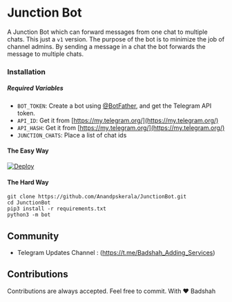 # Junction Bot

A Junction Bot which can forward messages from one chat to multiple chats. This  just a `v1` version. The purpose of the bot is to minimize the job of channel admins. By sending a message in a chat the bot forwards the message to multiple chats.

### Installation

##### Required Variables

* `BOT_TOKEN`: Create a bot using [@BotFather](https://telegram.dog/BotFather), and get the Telegram API token.
* `API_ID`: Get it from [https://my.telegram.org/](https://my.telegram.org/)
* `API_HASH`: Get it from [https://my.telegram.org/](https://my.telegram.org/)
* `JUNCTION_CHATS`: Place a list of chat ids

#### The Easy Way

[![Deploy](https://www.herokucdn.com/deploy/button.svg)](https://heroku.com/deploy?template=https://github.com/Anandpskerala/JunctionBot/tree/v1)

#### The Hard Way

```
git clone https://github.com/Anandpskerala/JunctionBot.git
cd JunctionBot
pip3 install -r requirements.txt
python3 -m bot
```

## Community

- Telegram Updates Channel : (https://t.me/Badshah_Adding_Services)

## Contributions

Contributions are always accepted. Feel free to commit. With ❤️ Badshah
